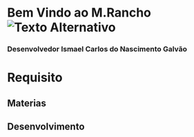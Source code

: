 # Bem Vindo ao M.Rancho  <img src="./" alt="Texto Alternativo">
### Desenvolvedor Ismael Carlos do Nascimento Galvão

# Requisito
## Materias

## Desenvolvimento